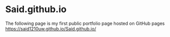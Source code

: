 # Said.github.io
The following page is my first public portfolio page hosted on GitHub pages
https://said1210uw.github.io/Said.github.io/
